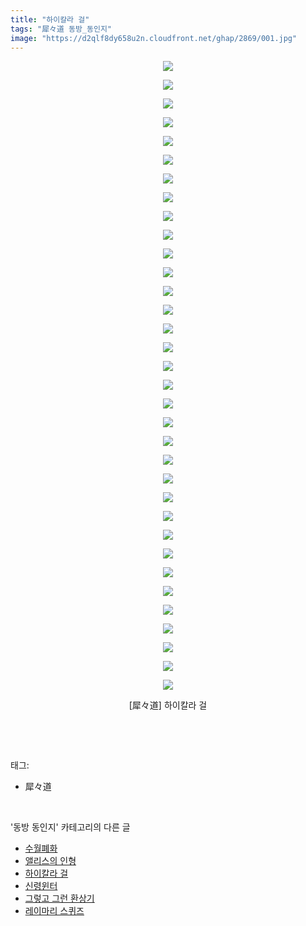 ```yaml
---
title: "하이칼라 걸"
tags: "犀々道 동방_동인지"
image: "https://d2qlf8dy658u2n.cloudfront.net/ghap/2869/001.jpg"
---
```

<div class="article">
<p style="text-align: center; clear: none; float: none;"><img src="{{ site.imgserver12 }}/ghap/2869/001.jpg"/></p>
<p style="text-align: center; clear: none; float: none;"><img src="{{ site.imgserver12 }}/ghap/2869/002.jpg"/></p>
<p style="text-align: center; clear: none; float: none;"><img src="{{ site.imgserver12 }}/ghap/2869/003.jpg"/></p>
<p style="text-align: center; clear: none; float: none;"><img src="{{ site.imgserver12 }}/ghap/2869/004.jpg"/></p>
<p style="text-align: center; clear: none; float: none;"><img src="{{ site.imgserver12 }}/ghap/2869/005.jpg"/></p>
<p style="text-align: center; clear: none; float: none;"><img src="{{ site.imgserver12 }}/ghap/2869/006.jpg"/></p>
<p style="text-align: center; clear: none; float: none;"><img src="{{ site.imgserver12 }}/ghap/2869/007.jpg"/></p>
<p style="text-align: center; clear: none; float: none;"><img src="{{ site.imgserver12 }}/ghap/2869/008.jpg"/></p>
<p style="text-align: center; clear: none; float: none;"><img src="{{ site.imgserver12 }}/ghap/2869/009.jpg"/></p>
<p style="text-align: center; clear: none; float: none;"><img src="{{ site.imgserver12 }}/ghap/2869/010.jpg"/></p>
<p style="text-align: center; clear: none; float: none;"><img src="{{ site.imgserver12 }}/ghap/2869/011.jpg"/></p>
<p style="text-align: center; clear: none; float: none;"><img src="{{ site.imgserver12 }}/ghap/2869/012.jpg"/></p>
<p style="text-align: center; clear: none; float: none;"><img src="{{ site.imgserver12 }}/ghap/2869/013.jpg"/></p>
<p style="text-align: center; clear: none; float: none;"><img src="{{ site.imgserver12 }}/ghap/2869/014.jpg"/></p>
<p style="text-align: center; clear: none; float: none;"><img src="{{ site.imgserver12 }}/ghap/2869/015.jpg"/></p>
<p style="text-align: center; clear: none; float: none;"><img src="{{ site.imgserver12 }}/ghap/2869/016.jpg"/></p>
<p style="text-align: center; clear: none; float: none;"><img src="{{ site.imgserver12 }}/ghap/2869/017.jpg"/></p>
<p style="text-align: center; clear: none; float: none;"><img src="{{ site.imgserver12 }}/ghap/2869/018.jpg"/></p>
<p style="text-align: center; clear: none; float: none;"><img src="{{ site.imgserver12 }}/ghap/2869/019.jpg"/></p>
<p style="text-align: center; clear: none; float: none;"><img src="{{ site.imgserver12 }}/ghap/2869/020.jpg"/></p>
<p style="text-align: center; clear: none; float: none;"><img src="{{ site.imgserver12 }}/ghap/2869/021.jpg"/></p>
<p style="text-align: center; clear: none; float: none;"><img src="{{ site.imgserver12 }}/ghap/2869/022.jpg"/></p>
<p style="text-align: center; clear: none; float: none;"><img src="{{ site.imgserver12 }}/ghap/2869/023.jpg"/></p>
<p style="text-align: center; clear: none; float: none;"><img src="{{ site.imgserver12 }}/ghap/2869/024.jpg"/></p>
<p style="text-align: center; clear: none; float: none;"><img src="{{ site.imgserver12 }}/ghap/2869/025.jpg"/></p>
<p style="text-align: center; clear: none; float: none;"><img src="{{ site.imgserver12 }}/ghap/2869/026.jpg"/></p>
<p style="text-align: center; clear: none; float: none;"><img src="{{ site.imgserver12 }}/ghap/2869/027.jpg"/></p>
<p style="text-align: center; clear: none; float: none;"><img src="{{ site.imgserver12 }}/ghap/2869/028.jpg"/></p>
<p style="text-align: center; clear: none; float: none;"><img src="{{ site.imgserver12 }}/ghap/2869/029.jpg"/></p>
<p style="text-align: center; clear: none; float: none;"><img src="{{ site.imgserver12 }}/ghap/2869/030.jpg"/></p>
<p style="text-align: center; clear: none; float: none;"><img src="{{ site.imgserver12 }}/ghap/2869/031.jpg"/></p>
<p style="text-align: center; clear: none; float: none;"><img src="{{ site.imgserver12 }}/ghap/2869/032.jpg"/></p>
<p style="text-align: center; clear: none; float: none;"><img src="{{ site.imgserver12 }}/ghap/2869/033.jpg"/></p>
<p style="text-align: center; clear: none; float: none;"><img src="{{ site.imgserver12 }}/ghap/2869/034.jpg"/></p>
<p style="text-align: center; clear: none; float: none;">[犀々道] 하이칼라 걸</p>
<p><br/></p>
</div><br/>
<div class="tagTrail">
<p>태그: </p>
<ul>
<li>犀々道</li>
</ul>
</div><br/>
<div class="another">
<p>'동방 동인지' 카테고리의 다른 글</p>
<ul>
<li><a href="/ghap_2871">수월폐화</a></li>
<li><a href="/ghap_2870">앨리스의 인형</a></li>
<li><a href="/ghap_2869">하이칼라 걸</a></li>
<li><a href="/ghap_2868">신령윈터</a></li>
<li><a href="/ghap_2866">그렇고 그런 환상기</a></li>
<li><a href="/ghap_2865">레이마리 스퀴즈</a></li>
</ul>
</div><br/>
<div class="cb_module cb_fluid">
<div class="cb_wrt cb_profile">
</div><!-- commentList close -->
</div><br/>
